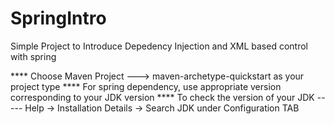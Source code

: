 # SpringIntro
Simple Project to Introduce Depedency Injection and XML based control with spring

**** Choose Maven Project ---> maven-archetype-quickstart as your project type
**** For spring dependency, use appropriate version corresponding to your JDK version
**** To check the version of your JDK ----- Help -> Installation Details -> Search JDK under Configuration TAB
